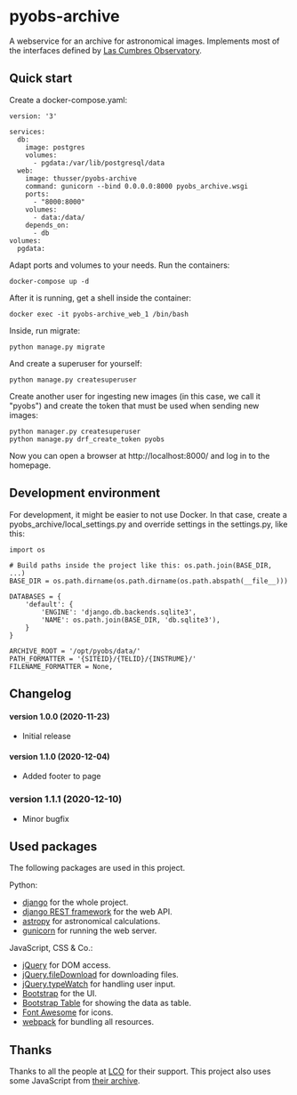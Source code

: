# pyobs-archive

A webservice for an archive for astronomical images. Implements most of the interfaces
defined by [Las Cumbres Observatory](https://developers.lco.global/#archive).

## Quick start


Create a docker-compose.yaml:

    version: '3'
    
    services:
      db:
        image: postgres
        volumes:
          - pgdata:/var/lib/postgresql/data
      web:
        image: thusser/pyobs-archive
        command: gunicorn --bind 0.0.0.0:8000 pyobs_archive.wsgi
        ports:
          - "8000:8000"
        volumes:
          - data:/data/
        depends_on:
          - db
    volumes:
      pgdata:
      
Adapt ports and volumes to your needs. Run the containers:

    docker-compose up -d
    
After it is running, get a shell inside the container:

    docker exec -it pyobs-archive_web_1 /bin/bash
    
Inside, run migrate:

    python manage.py migrate
    
And create a superuser for yourself:

    python manage.py createsuperuser
    
Create another user for ingesting new images (in this case, we call it "pyobs") and create the token 
that must be used when sending new images:

    python manager.py createsuperuser
    python manage.py drf_create_token pyobs

Now you can open a browser at http://localhost:8000/ and log in to the homepage.

## Development environment

For development, it might be easier to not use Docker. In that case, create a 
pyobs_archive/local_settings.py and override settings in the settings.py, like this:

    import os
    
    # Build paths inside the project like this: os.path.join(BASE_DIR, ...)
    BASE_DIR = os.path.dirname(os.path.dirname(os.path.abspath(__file__)))
    
    DATABASES = {
        'default': {
            'ENGINE': 'django.db.backends.sqlite3',
            'NAME': os.path.join(BASE_DIR, 'db.sqlite3'),
        }
    }
    
    ARCHIVE_ROOT = '/opt/pyobs/data/'
    PATH_FORMATTER = '{SITEID}/{TELID}/{INSTRUME}/'
    FILENAME_FORMATTER = None,


## Changelog

#### version 1.0.0 (2020-11-23)
- Initial release

#### version 1.1.0 (2020-12-04)
- Added footer to page 

### version 1.1.1 (2020-12-10)
- Minor bugfix
 

## Used packages

The following packages are used in this project.

Python:
- [django](https://www.djangoproject.com/) for the whole project.
- [django REST framework](https://www.django-rest-framework.org/) for the web API.
- [astropy](https://www.astropy.org/) for astronomical calculations.
- [gunicorn](https://gunicorn.org/) for running the web server.

JavaScript, CSS & Co.:
- [jQuery](https://jquery.com/) for DOM access.
- [jQuery.fileDownload](https://github.com/johnculviner/jquery.fileDownload) for downloading files.
- [jQuery.typeWatch](https://github.com/dennyferra/TypeWatch) for handling user input.
- [Bootstrap](https://getbootstrap.com/) for the UI.
- [Bootstrap Table](https://bootstrap-table.com/) for showing the data as table.
- [Font Awesome](https://fontawesome.com/) for icons.
- [webpack](https://webpack.js.org/) for bundling all resources.

Thanks
------
Thanks to all the people at [LCO](https://lco.global/) for their support. This project also uses
some JavaScript from [their archive](https://archive.lco.global/).
